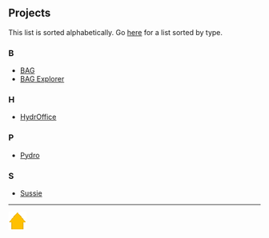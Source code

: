 ## Projects

This list is sorted alphabetically. Go [here](projects_by_type.md) for a list sorted by type.

### B

* [BAG](projects/bag.md)
* [BAG Explorer](projects/bag_explorer.md)

### H

* [HydrOffice](projects/hydroffice.md)

### P

* [Pydro](projects/pydro.md)

### S

* [Sussie](projects/sussie/index.md)


***

[![Go to Main Page](resources/home.png)](index.html)
